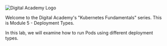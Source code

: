 ![Digital Academy Logo](/sylus/courses/kubernetes-fundamentals-1/module-5/assets/digital-academy-logo.png)

Welcome to the Digital Academy's "Kubernetes Fundamentals" series. This is Module 5 - Deployment Types.

In this lab, we will examine how to run Pods using different deployment types.